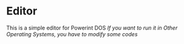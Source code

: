 # Editor
This is a simple editor for Powerint DOS
*If you want to run it in Other Operating Systems, you have to modify some codes*

